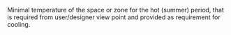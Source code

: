 ﻿Minimal temperature of the space or zone for the hot (summer) period, that is required from user/designer view point and provided as requirement for cooling.